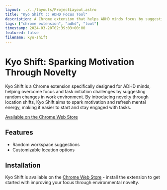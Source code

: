 ```yaml
---
layout: ../../layouts/ProjectLayout.astro
title: "Kyo Shift :: ADHD Focus Tool"
description: A Chrome extension that helps ADHD minds focus by suggesting random workspace changes.
tags: ["chrome extension", "adhd", "tool"]
timestamp: 2024-03-20T02:39:03+00:00
featured: false
filename: kyo-shift
---
```


# Kyo Shift: Sparking Motivation Through Novelty

Kyo Shift is a Chrome extension specifically designed for ADHD minds, helping overcome focus and task initiation challenges by suggesting random changes in work environment. By introducing novelty through location shifts, Kyo Shift aims to spark motivation and refresh mental energy, making it easier to start and stay engaged with tasks.

[Available on the Chrome Web Store](https://chromewebstore.google.com/detail/kyo-shift/lnlkgnmbifemkabehpnddamelhfcdhpa)

## Features

- Random workspace suggestions
- Customizable location options

## Installation

Kyo Shift is available on the [Chrome Web Store](https://chromewebstore.google.com/detail/kyo-shift/lnlkgnmbifemkabehpnddamelhfcdhpa) - install the extension to get started with improving your focus through environmental novelty.

